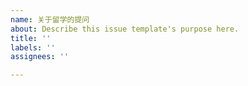 ```yaml
---
name: 关于留学的提问
about: Describe this issue template's purpose here.
title: ''
labels: ''
assignees: ''

---
```



